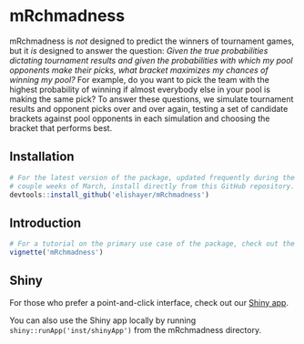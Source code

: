 # mRchmadness
mRchmadness is *not* designed to predict the winners of tournament games, but
it *is* designed to answer the question: *Given the true probabilities
dictating tournament results and given the probabilities with which my pool
opponents make their picks, what bracket maximizes my chances of winning my
pool?* For example, do you want to pick the team with the highest probability
of winning if almost everybody else in your pool is making the same pick?
To answer these questions, we simulate tournament results and opponent
picks over and over again, testing a set of candidate brackets against pool
opponents in each simulation and choosing the bracket that performs best.

## Installation

``` r
# For the latest version of the package, updated frequently during the first
# couple weeks of March, install directly from this GitHub repository.
devtools::install_github('elishayer/mRchmadness')
```

## Introduction

``` r
# For a tutorial on the primary use case of the package, check out the vignette
vignette('mRchmadness')
```

## Shiny

For those who prefer a point-and-click interface, check out our
[Shiny app](https://saberpowers.shinyapps.io/mRchmadness/).

You can also use the Shiny app locally by running
`shiny::runApp('inst/shinyApp')` from the mRchmadness directory.

